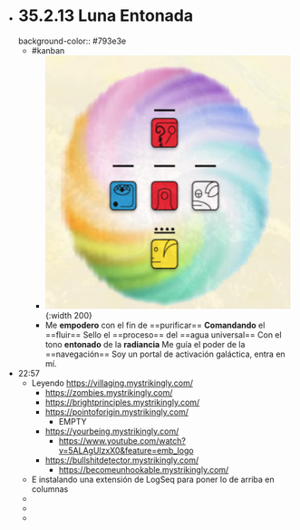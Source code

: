 - # 35.2.13 Luna Entonada
  background-color:: #793e3e
	- #kanban
		- ![image.png](../assets/image_1662343339859_0.png){:width 200}
		- Me __empodero__ con el fin de ==purificar==
		  __Comandando__ el ==fluir==
		  Sello el ==proceso== del ==agua universal==
		  Con el tono __entonado__ de la __radiancia__
		  Me guía el poder de la ==navegación==
		  Soy un portal de activación galáctica, entra en mí.
- 22:57
	- Leyendo https://villaging.mystrikingly.com/
		- https://zombies.mystrikingly.com/
		- https://brightprinciples.mystrikingly.com/
		- https://pointoforigin.mystrikingly.com/
			- EMPTY
		- https://yourbeing.mystrikingly.com/
			- https://www.youtube.com/watch?v=5ALAgUlzxX0&feature=emb_logo
		- https://bullshitdetector.mystrikingly.com/
			- https://becomeunhookable.mystrikingly.com/
	- E instalando una extensión de LogSeq para poner lo de arriba en columnas
	-
	-
	-